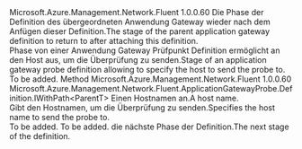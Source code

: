 <Type Name="IWithHost&lt;ParentT&gt;" FullName="Microsoft.Azure.Management.Network.Fluent.ApplicationGatewayProbe.Definition.IWithHost&lt;ParentT&gt;">
  <TypeSignature Language="C#" Value="public interface IWithHost&lt;ParentT&gt;" />
  <TypeSignature Language="ILAsm" Value=".class public interface auto ansi abstract IWithHost`1&lt;ParentT&gt;" />
  <TypeSignature Language="DocId" Value="T:Microsoft.Azure.Management.Network.Fluent.ApplicationGatewayProbe.Definition.IWithHost`1" />
  <TypeSignature Language="VB.NET" Value="Public Interface IWithHost(Of ParentT)" />
  <TypeSignature Language="F#" Value="type IWithHost&lt;'ParentT&gt; = interface" />
  <AssemblyInfo>
    <AssemblyName>Microsoft.Azure.Management.Network.Fluent</AssemblyName>
    <AssemblyVersion>1.0.0.60</AssemblyVersion>
  </AssemblyInfo>
  <TypeParameters>
    <TypeParameter Name="ParentT" />
  </TypeParameters>
  <Interfaces />
  <Docs>
    <typeparam name="ParentT"><span data-ttu-id="ebd1e-101">Die Phase der Definition des übergeordneten Anwendung Gateway wieder nach dem Anfügen dieser Definition.</span><span class="sxs-lookup"><span data-stu-id="ebd1e-101">The stage of the parent application gateway definition to return to after attaching this definition.</span></span></typeparam>
    <summary>
            <span data-ttu-id="ebd1e-102">Phase von einer Anwendung Gateway Prüfpunkt Definition ermöglicht an den Host aus, um die Überprüfung zu senden.</span><span class="sxs-lookup"><span data-stu-id="ebd1e-102">Stage of an application gateway probe definition allowing to specify the host to send the probe to.</span></span>
            </summary>
    <remarks>To be added.</remarks>
  </Docs>
  <Members>
    <Member MemberName="WithHost">
      <MemberSignature Language="C#" Value="public Microsoft.Azure.Management.Network.Fluent.ApplicationGatewayProbe.Definition.IWithPath&lt;ParentT&gt; WithHost (string host);" />
      <MemberSignature Language="ILAsm" Value=".method public hidebysig newslot virtual instance class Microsoft.Azure.Management.Network.Fluent.ApplicationGatewayProbe.Definition.IWithPath`1&lt;!ParentT&gt; WithHost(string host) cil managed" />
      <MemberSignature Language="DocId" Value="M:Microsoft.Azure.Management.Network.Fluent.ApplicationGatewayProbe.Definition.IWithHost`1.WithHost(System.String)" />
      <MemberSignature Language="VB.NET" Value="Public Function WithHost (host As String) As IWithPath(Of ParentT)" />
      <MemberSignature Language="F#" Value="abstract member WithHost : string -&gt; Microsoft.Azure.Management.Network.Fluent.ApplicationGatewayProbe.Definition.IWithPath&lt;'ParentT&gt;" Usage="iWithHost.WithHost host" />
      <MemberType>Method</MemberType>
      <AssemblyInfo>
        <AssemblyName>Microsoft.Azure.Management.Network.Fluent</AssemblyName>
        <AssemblyVersion>1.0.0.60</AssemblyVersion>
      </AssemblyInfo>
      <ReturnValue>
        <ReturnType>Microsoft.Azure.Management.Network.Fluent.ApplicationGatewayProbe.Definition.IWithPath&lt;ParentT&gt;</ReturnType>
      </ReturnValue>
      <Parameters>
        <Parameter Name="host" Type="System.String" />
      </Parameters>
      <Docs>
        <param name="host"><span data-ttu-id="ebd1e-103">Einen Hostnamen an.</span><span class="sxs-lookup"><span data-stu-id="ebd1e-103">A host name.</span></span></param>
        <summary>
            <span data-ttu-id="ebd1e-104">Gibt den Hostnamen, um die Überprüfung zu senden.</span><span class="sxs-lookup"><span data-stu-id="ebd1e-104">Specifies the host name to send the probe to.</span></span>
            </summary>
        <returns>To be added.</returns>
        <remarks>To be added.</remarks>
        <return><span data-ttu-id="ebd1e-105">die nächste Phase der Definition.</span><span class="sxs-lookup"><span data-stu-id="ebd1e-105">The next stage of the definition.</span></span></return>
      </Docs>
    </Member>
  </Members>
</Type>